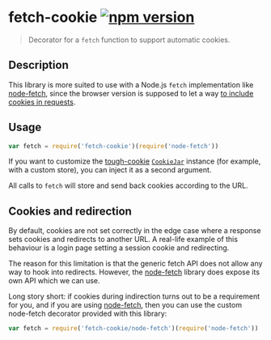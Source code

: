 # fetch-cookie [![npm version](http://img.shields.io/npm/v/fetch-cookie.svg?style=flat-square)](https://www.npmjs.org/package/fetch-cookie)

> Decorator for a `fetch` function to support automatic cookies.

Description
-----------

This library is more suited to use with a Node.js `fetch` implementation
like [node-fetch], since the browser version is supposed to let a way
[to include cookies in requests][include].

[node-fetch]: https://www.npmjs.com/package/node-fetch
[include]: http://updates.html5rocks.com/2015/03/introduction-to-fetch#sending-credentials-with-a-fetch-request

Usage
-----

```js
var fetch = require('fetch-cookie')(require('node-fetch'))
```

If you want to customize the [tough-cookie][] [`CookieJar`][cookie-jar]
instance (for example, with a custom store), you can inject it as a
second argument.

[tough-cookie]: https://www.npmjs.com/package/tough-cookie
[cookie-jar]: https://github.com/SalesforceEng/tough-cookie#cookiejar

All calls to `fetch` will store and send back cookies according to the URL.

Cookies and redirection
-----------------------

By default, cookies are not set correctly in the edge case where a response
sets cookies and redirects to another URL. A real-life example of this behaviour
is a login page setting a session cookie and redirecting.

The reason for this limitation is that the generic fetch API does not allow any way to
hook into redirects. However, the [node-fetch] library does expose its own API which
we can use.

Long story short: if cookies during indirection turns out to be a requirement for you,
and if you are using [node-fetch], then you can use the custom node-fetch decorator
provided with this library:

```js
var fetch = require('fetch-cookie/node-fetch')(require('node-fetch'))
```
